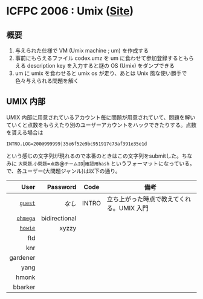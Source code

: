 ICFPC 2006 : Umix  ([Site](http://www.boundvariable.org/index.shtml))
====

概要
----

1. 与えられた仕様で VM (Umix machine ; um) を作成する
2. 事前にもらえるファイル codex.umz を um に食わせて参加登録するともらえる description key を入力すると謎の OS (Umix) をダンプできる
3. um に umix を食わせると umix os が走り、あとは Unix 風な使い勝手で色々与えられる問題を解く

UMIX 内部
----
UMIX 内部に用意されているアカウント毎に問題が用意されていて、問題を解いていくと点数をもらえたり別のユーザーアカウントをハックできたりする。点数を貰える場合は

```
INTRO.LOG=200@999999|35e6f52e9bc951917c73af391e35e1d
```

という感じの文字列が現れるので本番のときはこの文字列をsubmitした。ちなみに `大問題`.`小問題`=`点数`@`チームID`|`確認用hash` というフォーマットになっている。
で、各ユーザー(大問題ジャンル)は以下の通り。

| User | Password | Code | 備考 |
| ----:| --------:| ---- | ---- |
| [`guest`](guest/) | _なし_ | INTRO | 立ち上がった時点で教えてくれる。UMIX 入門 |
| [`ohmega`](ohmega/) | bidirectional | | |
| [`howie`](howie/) | xyzzy | | |
|ftd||||
|knr||||
|gardener||||
|yang||||
|hmonk||||
|bbarker||||
